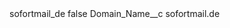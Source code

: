 <?xml version="1.0" encoding="UTF-8"?>
<CustomMetadata xmlns="http://soap.sforce.com/2006/04/metadata" xmlns:xsi="http://www.w3.org/2001/XMLSchema-instance" xmlns:xsd="http://www.w3.org/2001/XMLSchema">
    <label>sofortmail_de</label>
    <protected>false</protected>
    <values>
        <field>Domain_Name__c</field>
        <value xsi:type="xsd:string">sofortmail.de</value>
    </values>
</CustomMetadata>
